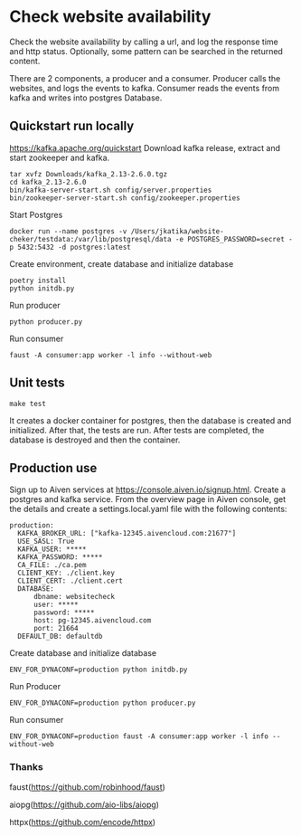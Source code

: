 # Check website availability

Check the website availability by calling a url, and log the response time and http status.
Optionally, some pattern can be searched in the returned content. 

There are 2 components, a producer and a consumer.
Producer calls the websites, and logs the events to kafka.
Consumer reads the events from kafka and writes into postgres Database.

## Quickstart run locally

https://kafka.apache.org/quickstart
Download kafka release, extract and start zookeeper and kafka.

```
tar xvfz Downloads/kafka_2.13-2.6.0.tgz
cd kafka_2.13-2.6.0
bin/kafka-server-start.sh config/server.properties
bin/zookeeper-server-start.sh config/zookeeper.properties
```

Start Postgres

`
docker run --name postgres -v /Users/jkatika/website-cheker/testdata:/var/lib/postgresql/data -e POSTGRES_PASSWORD=secret -p 5432:5432 -d postgres:latest
`

Create environment, create database and initialize database

```
poetry install
python initdb.py
```

Run producer

`
python producer.py
`

Run consumer

`faust -A consumer:app worker -l info --without-web`

## Unit tests

`make test`

It creates a docker container for postgres, then the database is created and initialized.
After that, the tests are run. After tests are completed, the database is destroyed and then the container.
 

## Production use
Sign up to Aiven services at https://console.aiven.io/signup.html.
Create a postgres and kafka service.
From the overview page in Aiven console, get the details and create a settings.local.yaml file with the following contents:

```
production:
  KAFKA_BROKER_URL: ["kafka-12345.aivencloud.com:21677"]
  USE_SASL: True
  KAFKA_USER: *****
  KAFKA_PASSWORD: *****
  CA_FILE: ./ca.pem
  CLIENT_KEY: ./client.key
  CLIENT_CERT: ./client.cert
  DATABASE:
      dbname: websitecheck
      user: *****
      password: *****
      host: pg-12345.aivencloud.com
      port: 21664
  DEFAULT_DB: defaultdb
```
Create database and initialize database

`ENV_FOR_DYNACONF=production python initdb.py`

Run Producer

`
ENV_FOR_DYNACONF=production python producer.py
`

Run consumer

`
ENV_FOR_DYNACONF=production faust -A consumer:app worker -l info --without-web
`

### Thanks

faust(https://github.com/robinhood/faust)

aiopg(https://github.com/aio-libs/aiopg)

httpx(https://github.com/encode/httpx)
